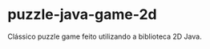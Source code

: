 puzzle-java-game-2d
===================

Clássico puzzle game feito utilizando a biblioteca 2D Java.
